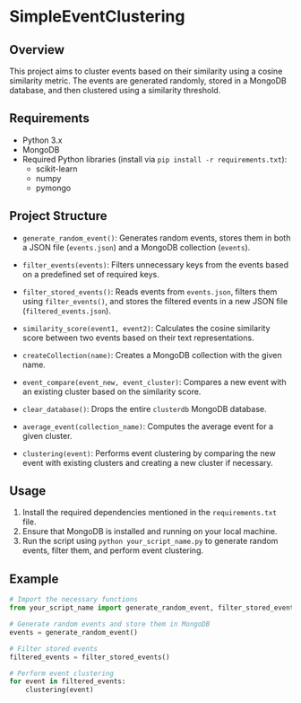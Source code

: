 # SimpleEventClustering

## Overview

This project aims to cluster events based on their similarity using a cosine similarity metric. The events are generated randomly, stored in a MongoDB database, and then clustered using a similarity threshold.

## Requirements

- Python 3.x
- MongoDB
- Required Python libraries (install via `pip install -r requirements.txt`):
  - scikit-learn
  - numpy
  - pymongo

## Project Structure

- `generate_random_event()`: Generates random events, stores them in both a JSON file (`events.json`) and a MongoDB collection (`events`).

- `filter_events(events)`: Filters unnecessary keys from the events based on a predefined set of required keys.

- `filter_stored_events()`: Reads events from `events.json`, filters them using `filter_events()`, and stores the filtered events in a new JSON file (`filtered_events.json`).

- `similarity_score(event1, event2)`: Calculates the cosine similarity score between two events based on their text representations.

- `createCollection(name)`: Creates a MongoDB collection with the given name.

- `event_compare(event_new, event_cluster)`: Compares a new event with an existing cluster based on the similarity score.

- `clear_database()`: Drops the entire `clusterdb` MongoDB database.

- `average_event(collection_name)`: Computes the average event for a given cluster.

- `clustering(event)`: Performs event clustering by comparing the new event with existing clusters and creating a new cluster if necessary.

## Usage

1. Install the required dependencies mentioned in the `requirements.txt` file.
2. Ensure that MongoDB is installed and running on your local machine.
3. Run the script using `python your_script_name.py` to generate random events, filter them, and perform event clustering.

## Example

```python
# Import the necessary functions
from your_script_name import generate_random_event, filter_stored_events, clustering

# Generate random events and store them in MongoDB
events = generate_random_event()

# Filter stored events
filtered_events = filter_stored_events()

# Perform event clustering
for event in filtered_events:
    clustering(event)
